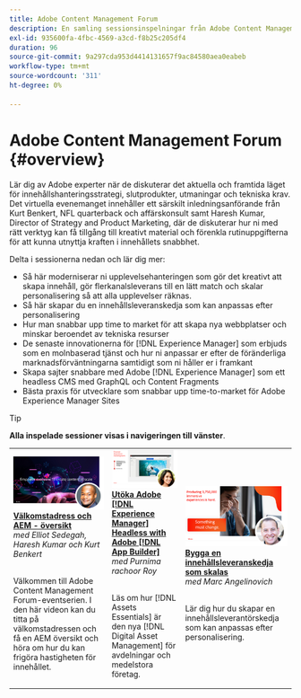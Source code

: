 ```yaml
---
title: Adobe Content Management Forum
description: En samling sessionsinspelningar från Adobe Content Management Forum
exl-id: 935600fa-4fbc-4569-a3cd-f8b25c205df4
duration: 96
source-git-commit: 9a297cda953d4414131657f9ac84580aea0eabeb
workflow-type: tm+mt
source-wordcount: '311'
ht-degree: 0%

---
```


# Adobe Content Management Forum {#overview}

Lär dig av Adobe experter när de diskuterar det aktuella och framtida läget för innehållshanteringsstrategi, slutprodukter, utmaningar och tekniska krav. Det virtuella evenemanget innehåller ett särskilt inledningsanförande från Kurt Benkert, NFL quarterback och affärskonsult samt Haresh Kumar, Director of Strategy and Product Marketing, där de diskuterar hur ni med rätt verktyg kan få tillgång till kreativt material och förenkla rutinuppgifterna för att kunna utnyttja kraften i innehållets snabbhet.

Delta i sessionerna nedan och lär dig mer:

* Så här moderniserar ni upplevelsehanteringen som gör det kreativt att skapa innehåll, gör flerkanalsleverans till en lätt match och skalar personalisering så att alla upplevelser räknas.
* Så här skapar du en innehållsleveranskedja som kan anpassas efter personalisering
* Hur man snabbar upp time to market för att skapa nya webbplatser och minskar beroendet av tekniska resurser
* De senaste innovationerna för [!DNL Experience Manager] som erbjuds som en molnbaserad tjänst och hur ni anpassar er efter de föränderliga marknadsförväntningarna samtidigt som ni håller er i framkant
* Skapa sajter snabbare med Adobe [!DNL Experience Manager] som ett headless CMS med GraphQL och Content Fragments
* Bästa praxis för utvecklare som snabbar upp time-to-market för Adobe Experience Manager Sites

>[!TIP]
>
>**Alla inspelade sessioner visas i navigeringen till vänster**.

<table>
  <tr>
   <td>
      <a href="2022/welcome.md">
      <img alt="Välkomstadress och AEM - översikt" src="assets/welcome.png" >
      </a>
      <div>
         <a href="2022/welcome.md"><strong>Välkomstadress och AEM - översikt</strong></a>         
         <br/><em>med Elliot Sedegah, Haresh Kumar och Kurt Benkert</em>
      </div>
      <p>
        <br/>
         Välkommen till Adobe Content Management Forum-eventserien. I den här videon kan du titta på välkomstadressen och få en AEM översikt och höra om hur du kan frigöra hastigheten för innehållet.
      </p>
   </td>
   <td>
      <a href="2022/assets-for-all.md">
      <img alt="Resurser för alla" src="assets/assets-for-all.png" >
      </a>
      <div>
         <a href="2022/assets-for-all.md"><strong>Utöka Adobe [!DNL Experience Manager] Headless with Adobe [!DNL App Builder]</strong></a>         
         <br/><em>med Purnima rachoor Roy</em>
      </div>
      <p>
        <br/>
          Läs om hur [!DNL Assets Essentials] är den nya [!DNL Digital Asset Management] för avdelningar och medelstora företag.
      </p>
   </td>
   <td>
      <a href="2022/supply-chain.md">
      <img alt="Bygga en innehållsleveranskedja som skalas" src="assets/supply-chain.png" />
      </a>
      <div>
         <a href="2022/supply-chain.md"><strong>Bygga en innehållsleveranskedja som skalas</strong></a>         
         <br/><em>med Marc Angelinovich</em>
      </div>
      <p>
        <br/>
         Lär dig hur du skapar en innehållsleverantörskedja som kan anpassas efter personalisering.
      </p>
   </td>
  </tr>
</table>

